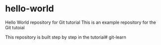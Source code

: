 # hello-world
Hello World repository for Git tutorial
This is an example repository for the Git tutoial

This repository is built step by step in the tutorial#   g i t - l e a r n  
 